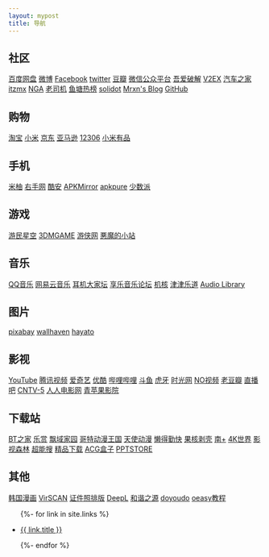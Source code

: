 ```yaml
---
layout: mypost
title: 导航
---
```


## 社区
[百度网盘](https://pan.baidu.com/ "百度网盘") [微博](https://weibo.com/ "微博") [Facebook](https://www.facebook.com/ "Facebook") [twitter](https://twitter.com/ "twitter") [豆瓣](https://www.douban.com/ "豆瓣") [微信公众平台](https://https://mp.weixin.qq.com/ "微信公众平台") [吾爱破解](https://www.52pojie.cn/ "吾爱破解") [V2EX](https://v2ex.com/ "V2EX") [汽车之家](https://www.autohome.com.cn/ "汽车之家") [itzmx](http://bbs.itzmx.com/ "itzmx") [NGA](https://bbs.nga.cn/ "NGA") [老司机](https://www.laosiji.com/ "老司机") [鱼塘热榜](https://mo.fish/ "鱼塘热榜") [solidot](https://www.solidot.org/ "solidot") [Mrxn's Blog](https://mrxn.net/ "Mrxn's Blog") [GitHub](https://github.com/ "GitHub")

## 购物
[淘宝](https://taobao.com/ "淘宝") [小米](https://mi.com/ "小米") [京东](https://jd.com/ "京东") [亚马逊](https://z.cn/ "亚马逊") [12306](https://12306.cn/ "12306") [小米有品](https://www.xiaomiyoupin.com/ "小米有品")

## 手机
[米柚](https://miui.com/ "米柚") [右手网](http://www.uso.cn "右手网") [酷安](https://www.coolapk.com/ "酷安") [APKMirror](http://www.apkmirror.com/ "APKMirror") [apkpure](https://apkpure.com/ "apkpure") [少数派](https://sspai.com/ "少数派")

## 游戏
[游民星空](http://www.gamersky.com/ "游民星空") [3DMGAME](http://www.3dmgame.com/ "3DMGAME") [游侠网](https://www.ali213.net/ "游侠网") [悪魔的小站](http://www.mubolin.cn:99/ "悪魔的小站")

## 音乐
[QQ音乐](https://y.qq.com/ "QQ音乐") [网易云音乐](https://music.163.com/ "网易云音乐") [耳机大家坛](http://www.erji.net/ "耳机大家坛") [享乐音乐论坛](https://www.xlebbs.com/ "享乐音乐论坛") [机核](https://www.gcores.com/ "机核") [津津乐道](https://dao.fm/ "津津乐道") [Audio Library](https://www.audiolibrary.com.co/ "Audio Library")

## 图片
[pixabay](https://pixabay.com/ "pixabay") [wallhaven](https://wallhaven.cc/ "wallhaven") [hayato](https://photo.axis-studio.org/ "hayato")

## 影视
[YouTube](https://www.youtube.com/ "YouTube") [腾讯视频](https://v.qq.com/ "腾讯视频") [爱奇艺](https://www.iqiyi.com/ "爱奇艺") [优酷](https://www.youku.com/ "优酷") [哔哩哔哩](https://www.bilibili.com/ "哔哩哔哩") [斗鱼](https://www.douyu.com/ "斗鱼") [虎牙](https://www.huya.com/ "虎牙") [时光网](http://www.mtime.com/ "时光网") [NO视频](https://www.novipnoad.com/ "NO视频") [老豆瓣](https://www.laodouban.com/ "老豆瓣") [直播吧](http://www.zhibo8.cc/ "直播吧") [CNTV-5](http://tv.cntv.cn/live/cctv5/?pt=HD "CNTV-5") [人人电影网](https://www.rrdynb.com/index.html "人人电影网") [青苹果影院](http://qpgyy.vip/ "青苹果影院")

## 下载站
[BT之家](http://btbtt11.com/ "BT之家") [乐赏](https://www.gscq.me/ "乐赏") [飘域家园](http://bbs.homefei.me/ "飘域家园") [哥特动漫王国](https://www.gtloli.gay/ "哥特动漫王国") [天使动漫](https://www.tsdm39.net/ "天使动漫") [懒得勤快](https://masuit.com/ "懒得勤快") [果核剥壳](https://www.ghxi.com/ "果核剥壳") [南+](https://south-plus.net/ "南+") [4K世界](https://www.4ksj.com/ "4K世界") [影视森林](http://549.tv/ "影视森林") [超能搜](https://www.chaonengsou.com/ "超能搜") [精品下载](http://www.j9p.com/ "精品下载") [ACG盒子](https://www.acgbox.link/ "ACG盒子") [PPTSTORE](https://www.pptstore.net/ "PPTSTORE")

## 其他
[韩国漫画](http://www.hmfby.com/ "韩国漫画") [VirSCAN](http://www.virscan.org/ "VirSCAN") [证件照排版](http://www.sandcomp.com/blog/sandphoto/ "证件照排版") [DeepL](https://www.deepl.com/translator "DeepL") [和谐之源](https://hunter.gitlab.io/tools/harmonious/ "和谐之源") [doyoudo](http://www.doyoudo.com/ "doyoudo") [oeasy教程](http://oeasy.org/ "oeasy教程")

<ul>
  {%- for link in site.links %}
  <li>
    <p><a href="{{ link.url }}" title="{{ link.desc }}" target="_blank" >{{ link.title }}</a></p>
  </li>
  {%- endfor %}
</ul>
